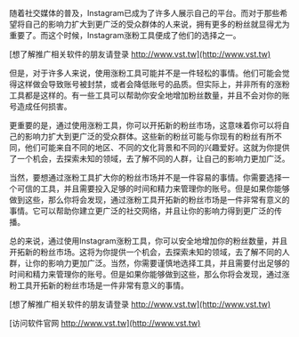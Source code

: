 随着社交媒体的普及，Instagram已成为了许多人展示自己的平台。而对于那些希望将自己的影响力扩大到更广泛的受众群体的人来说，拥有更多的粉丝就显得尤为重要了。而这个时候，Instagram涨粉工具便成了他们的选择之一。

[想了解推广相关软件的朋友请登录 http://www.vst.tw](http://www.vst.tw)

但是，对于许多人来说，使用涨粉工具可能并不是一件轻松的事情。他们可能会觉得这样做会导致账号被封禁，或者会降低账号的品质。但实际上，并非所有的涨粉工具都是这样的。有一些工具可以帮助你安全地增加粉丝数量，并且不会对你的账号造成任何损害。

更重要的是，通过使用涨粉工具，你可以开拓新的粉丝市场，这意味着你可以将自己的影响力扩大到更广泛的受众群体。这些新的粉丝可能与你现有的粉丝有所不同，他们可能来自不同的地区、不同的文化背景和不同的兴趣爱好。这就为你提供了一个机会，去探索未知的领域，去了解不同的人群，让自己的影响力更加广泛。

当然，要想通过涨粉工具扩大你的粉丝市场并不是一件容易的事情。你需要选择一个可信的工具，并且需要投入足够的时间和精力来管理你的账号。但是如果你能够做到这些，那么你将会发现，通过涨粉工具开拓新的粉丝市场是一件非常有意义的事情。它可以帮助你建立更广泛的社交网络，并且让你的影响力得到更广泛的传播。

总的来说，通过使用Instagram涨粉工具，你可以安全地增加你的粉丝数量，并且开拓新的粉丝市场。这将为你提供一个机会，去探索未知的领域，去了解不同的人群，让你的影响力更加广泛。当然，你需要谨慎地选择工具，并且需要付出足够的时间和精力来管理你的账号。但是如果你能够做到这些，那么你将会发现，通过涨粉工具开拓新的粉丝市场是一件非常有意义的事情。

[想了解推广相关软件的朋友请登录 http://www.vst.tw](http://www.vst.tw)


[访问软件官网 http://www.vst.tw](http://www.vst.tw)
